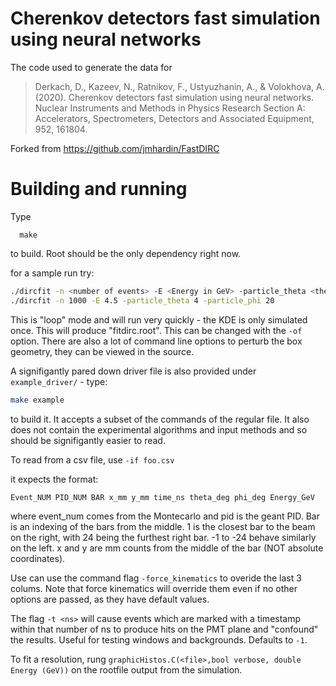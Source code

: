 # Cherenkov detectors fast simulation using neural networks
The code used to generate the data for

> Derkach, D., Kazeev, N., Ratnikov, F., Ustyuzhanin, A., & Volokhova, A. (2020). Cherenkov detectors fast simulation using neural networks. Nuclear Instruments and Methods in Physics Research Section A: Accelerators, Spectrometers, Detectors and Associated Equipment, 952, 161804.

Forked from https://github.com/jmhardin/FastDIRC
# Building and running
Type

      make

to build.  Root should be the only dependency right now.

for a sample run try:
```bash
./dircfit -n <number of events> -E <Energy in GeV> -particle_theta <theta> -particle_phi <phi>
./dircfit -n 1000 -E 4.5 -particle_theta 4 -particle_phi 20
```  
This is "loop" mode and will run very quickly - the KDE is only simulated once.
This will produce "fitdirc.root".  This can be changed with the `-of` option.
There are also a lot of command line options to perturb the box geometry, they can be viewed in the source.

A signifigantly pared down driver file is also provided under `example_driver/` - type:
```bash
make example
```
to build it.  It accepts a subset of the commands of the regular file.  It also does not contain the experimental algorithms and input methods and so should be signifigantly easier to read.

To read from a csv file, use `-if foo.csv`

it expects the format:
```
Event_NUM PID_NUM BAR x_mm y_mm time_ns theta_deg phi_deg Energy_GeV
```
where event_num comes from the Montecarlo and pid is the geant PID. Bar is an indexing of the bars from the middle. 1 is the closest bar to the beam on the right, with 24 being the furthest right bar. -1 to -24 behave similarly on the left.  x and y are mm counts from the middle of the bar (NOT absolute coordinates).

Use can use the command flag `-force_kinematics` to overide the last 3 colums.  Note that force kinematics will override them even if no other options are passed, as they have default values.

The flag `-t <ns>` will cause events which are marked with a timestamp within that number of ns to produce hits on the PMT plane and "confound" the results.  Useful for testing windows and backgrounds.  Defaults to `-1`.

To fit a resolution, rung `graphicHistos.C(<file>,bool verbose, double Energy (GeV))` on the rootfile output from the simulation.
